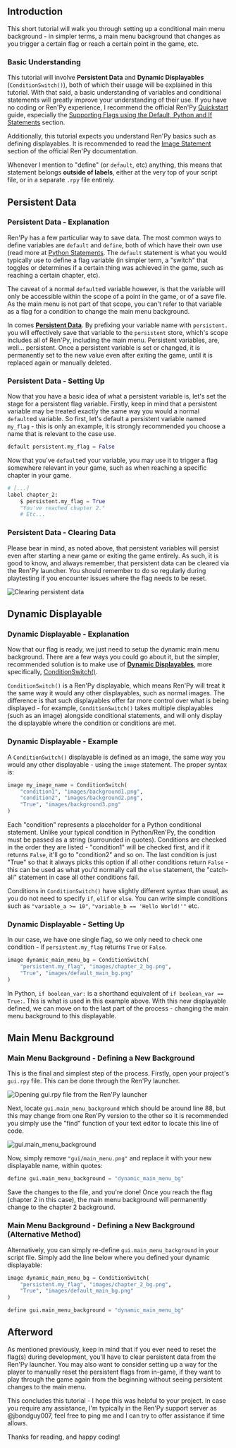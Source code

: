 ## Introduction

This short tutorial will walk you through setting up a conditional main menu background - in simpler terms, a main menu background that changes as you trigger a certain flag or reach a certain point in the game, etc.

### Basic Understanding

This tutorial will involve **Persistent Data** and **Dynamic Displayables** (`ConditionSwitch()`), both of which their usage will be explained in this tutorial. With that said, a basic understanding of variables and conditional statements will greatly improve your understanding of their use. If you have no coding or Ren'Py experience, I recommend the official Ren'Py [Quickstart](https://www.renpy.org/doc/html/quickstart.html) guide, especially the [Supporting Flags using the Default, Python and If Statements](https://www.renpy.org/doc/html/quickstart.html#supporting-flags-using-the-default-python-and-if-statements) section.

Additionally, this tutorial expects you understand Ren'Py basics such as defining displayables. It is recommended to read the [Image Statement](https://www.renpy.org/doc/html/displaying_images.html#image-statement) section of the official Ren'Py documentation.

Whenever I mention to "define" (or `default`, etc) anything, this means that statement belongs **outside of labels**, either at the very top of your script file, or in a separate `.rpy` file entirely.

## Persistent Data

### Persistent Data - Explanation

Ren'Py has a few particuliar way to save data. The most common ways to define variables are `default` and `define`, both of which have their own use (read more at [Python Statements](https://www.renpy.org/doc/html/python.html). The `default` statement is what you would typically use to define a flag variable (in simpler term, a "switch" that toggles or determines if a certain thing was achieved in the game, such as reaching a certain chapter, etc).

The caveat of a normal `default`ed variable however, is that the variable will only be accessible within the scope of a point in the game, or of a save file. As the main menu is not part of that scope, you can't refer to that variable as a flag for a condition to change the main menu background.

In comes **[Persistent Data](https://www.renpy.org/doc/html/persistent.html)**. By prefixing your variable name with `persistent.` you will effectively save that variable to the `persistent` store, which's scope includes all of Ren'Py, including the main menu. Persistent variables, are, well... persistent. Once a persistent variable is set or changed, it is permanently set to the new value even after exiting the game, until it is replaced again or manually deleted.

### Persistent Data - Setting Up

Now that you have a basic idea of what a persistent variable is, let's set the stage for a persistent flag variable. Firstly, keep in mind that a persistent variable may be treated exactly the same way you would a normal `default`ed variable. So first, let's default a persistent variable named `my_flag` - this is only an example, it is strongly recommended you choose a name that is relevant to the case use.

```py
default persistent.my_flag = False
```
Now that you've `default`ed your variable, you may use it to trigger a flag somewhere relevant in your game, such as when reaching a specific chapter in your game.
```py
# [...]
label chapter_2:
    $ persistent.my_flag = True
    "You've reached chapter 2."
    # Etc...
```

### Persistent Data - Clearing Data

Please bear in mind, as noted above, that persistent variables will persist even after starting a new game or exiting the game entirely. As such, it is good to know, and always remember, that persistent data can be cleared via the Ren'Py launcher. You should remember to do so regularly during playtesting if you encounter issues where the flag needs to be reset.

![Clearing persistent data](https://i.imgur.com/jvhMNjd.png)

## Dynamic Displayable

### Dynamic Displayable - Explanation

Now that our flag is ready, we just need to setup the dynamic main menu background. There are a few ways you could go about it, but the simpler, recommended solution is to make use of **[Dynamic Displayables](https://www.renpy.org/doc/html/displayables.html#dynamic-displayables)**, more specifically, [ConditionSwitch()](https://www.renpy.org/doc/html/displayables.html#ConditionSwitch).

`ConditionSwitch()` is a Ren'Py displayable, which means Ren'Py will treat it the same way it would any other displayables, such as normal images. The difference is that such displayables offer far more control over what is being displayed - for example, `ConditionSwitch()` takes multiple displayables (such as an image) alongside conditional statements, and will only display the displayable where the condition or conditions are met.

### Dynamic Displayable - Example

A `ConditionSwitch()` displayable is defined as an image, the same way you would any other displayable - using the `image` statement.
The proper syntax is:
```py
image my_image_name = ConditionSwitch(
    "condition1", "images/background1.png",
    "condition2", "images/background2.png",
    "True", "images/background3.png"
)
```
Each "condition" represents a placeholder for a Python conditional statement. Unlike your typical condition in Python/Ren'Py, the condition must be passed as a string (surrounded in quotes). Conditions are checked in the order they are listed - "condition1" will be checked first, and if it returns `False`, it'll go to "condition2" and so on. The last condition is just "True" so that it always picks this option if all other conditions return `False` - this can be used as what you'd normally call the `else` statement, the "catch-all" statement in case all other conditions fail.

Conditions in `ConditionSwitch()` have slightly different syntax than usual, as you do not need to specify `if`, `elif` or `else`. You can write simple conditions such as `"variable_a >= 10"`, `"variable_b == 'Hello World!'"` etc.

### Dynamic Displayable - Setting Up

In our case, we have one single flag, so we only need to check one condition - if `persistent.my_flag` returns `True` or `False`.
```py
image dynamic_main_menu_bg = ConditionSwitch(
    "persistent.my_flag", "images/chapter_2_bg.png",
    "True", "images/default_main_bg.png"
)
```
In Python, `if boolean_var:` is a shorthand equivalent of `if boolean_var == True:`. This is what is used in this example above.
With this new displayable defined, we can move on to the last part of the process - changing the main menu background to this displayable.

## Main Menu Background

### Main Menu Background - Defining a New Background

This is the final and simplest step of the process. Firstly, open your project's `gui.rpy` file. This can be done through the Ren'Py launcher.

![Opening gui.rpy file from the Ren'Py launcher](https://i.imgur.com/0P0VCNo.png)

Next, locate `gui.main_menu_background` which should be around line 88, but this may change from one Ren'Py version to the other so it is recommended you simply use the "find" function of your text editor to locate this line of code.

![gui.main_menu_background](https://i.imgur.com/8HrRoFr.png)

Now, simply remove `"gui/main_menu.png"` and replace it with your new displayable name, within quotes:
```py
define gui.main_menu_background = "dynamic_main_menu_bg"
```
Save the changes to the file, and you're done! Once you reach the flag (chapter 2 in this case), the main menu background will permanently change to the chapter 2 background.

### Main Menu Background - Defining a New Background (Alternative Method)

Alternatively, you can simply re-define `gui.main_menu_background` in your script file. Simply add the line below where you defined your dynamic displayable:

```py
image dynamic_main_menu_bg = ConditionSwitch(
    "persistent.my_flag", "images/chapter_2_bg.png",
    "True", "images/default_main_bg.png"
)

define gui.main_menu_background = "dynamic_main_menu_bg"
```

## Afterword

As mentioned previously, keep in mind that if you ever need to reset the flag(s) during development, you'll have to clear persistent data from the Ren'Py launcher. You may also want to consider setting up a way for the player to manually reset the persistent flags from in-game, if they want to play through the game again from the beginning without seeing persistent changes to the main menu.

This concludes this tutorial - I hope this was helpful to your project. In case you require any assistance, I'm typically in the Ren'Py support server as @jbondguy007, feel free to ping me and I can try to offer assistance if time allows.

Thanks for reading, and happy coding!
